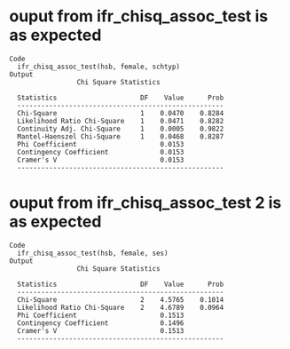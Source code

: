 # ouput from ifr_chisq_assoc_test is as expected

    Code
      ifr_chisq_assoc_test(hsb, female, schtyp)
    Output
                     Chi Square Statistics                 
      
      Statistics                     DF    Value      Prob 
      ----------------------------------------------------
      Chi-Square                     1    0.0470    0.8284
      Likelihood Ratio Chi-Square    1    0.0471    0.8282
      Continuity Adj. Chi-Square     1    0.0005    0.9822
      Mantel-Haenszel Chi-Square     1    0.0468    0.8287
      Phi Coefficient                     0.0153          
      Contingency Coefficient             0.0153          
      Cramer's V                          0.0153          
      ----------------------------------------------------

# ouput from ifr_chisq_assoc_test 2 is as expected

    Code
      ifr_chisq_assoc_test(hsb, female, ses)
    Output
                     Chi Square Statistics                 
      
      Statistics                     DF    Value      Prob 
      ----------------------------------------------------
      Chi-Square                     2    4.5765    0.1014
      Likelihood Ratio Chi-Square    2    4.6789    0.0964
      Phi Coefficient                     0.1513          
      Contingency Coefficient             0.1496          
      Cramer's V                          0.1513          
      ----------------------------------------------------

